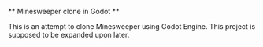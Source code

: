 ** Minesweeper clone in Godot **

This is an attempt to clone Minesweeper using Godot Engine.
This project is supposed to be expanded upon later.
